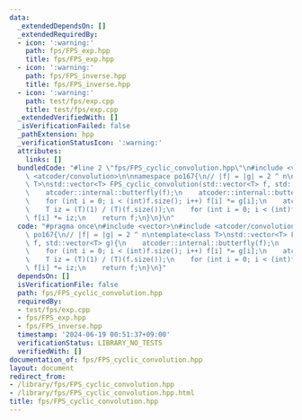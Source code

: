 ```yaml
---
data:
  _extendedDependsOn: []
  _extendedRequiredBy:
  - icon: ':warning:'
    path: fps/FPS_exp.hpp
    title: fps/FPS_exp.hpp
  - icon: ':warning:'
    path: fps/FPS_inverse.hpp
    title: fps/FPS_inverse.hpp
  - icon: ':warning:'
    path: test/fps/exp.cpp
    title: test/fps/exp.cpp
  _extendedVerifiedWith: []
  _isVerificationFailed: false
  _pathExtension: hpp
  _verificationStatusIcon: ':warning:'
  attributes:
    links: []
  bundledCode: "#line 2 \"fps/FPS_cyclic_convolution.hpp\"\n#include <vector>\n#include\
    \ <atcoder/convolution>\n\nnamespace po167{\n// |f| = |g| = 2 ^ n\ntemplate<class\
    \ T>\nstd::vector<T> FPS_cyclic_convolution(std::vector<T> f, std::vector<T> g){\n\
    \    atcoder::internal::butterfly(f);\n    atcoder::internal::butterfly(g);\n\
    \    for (int i = 0; i < (int)f.size(); i++) f[i] *= g[i];\n    atcoder::internal::butterfly_inv(f);\n\
    \    T iz = (T)(1) / (T)(f.size());\n    for (int i = 0; i < (int)f.size(); i++)\
    \ f[i] *= iz;\n    return f;\n}\n}\n"
  code: "#pragma once\n#include <vector>\n#include <atcoder/convolution>\n\nnamespace\
    \ po167{\n// |f| = |g| = 2 ^ n\ntemplate<class T>\nstd::vector<T> FPS_cyclic_convolution(std::vector<T>\
    \ f, std::vector<T> g){\n    atcoder::internal::butterfly(f);\n    atcoder::internal::butterfly(g);\n\
    \    for (int i = 0; i < (int)f.size(); i++) f[i] *= g[i];\n    atcoder::internal::butterfly_inv(f);\n\
    \    T iz = (T)(1) / (T)(f.size());\n    for (int i = 0; i < (int)f.size(); i++)\
    \ f[i] *= iz;\n    return f;\n}\n}"
  dependsOn: []
  isVerificationFile: false
  path: fps/FPS_cyclic_convolution.hpp
  requiredBy:
  - test/fps/exp.cpp
  - fps/FPS_exp.hpp
  - fps/FPS_inverse.hpp
  timestamp: '2024-06-19 00:51:37+09:00'
  verificationStatus: LIBRARY_NO_TESTS
  verifiedWith: []
documentation_of: fps/FPS_cyclic_convolution.hpp
layout: document
redirect_from:
- /library/fps/FPS_cyclic_convolution.hpp
- /library/fps/FPS_cyclic_convolution.hpp.html
title: fps/FPS_cyclic_convolution.hpp
---
```

